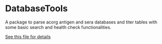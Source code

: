 # DatabaseTools
A package to parse acorg antigen and sera databases and titer tables with some basic search and health check functionalities.

[See this file for details](https://github.com/iAvicenna/Database-Tools/blob/master/readme.ipynb)

